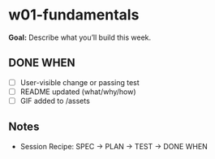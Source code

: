 ﻿# w01-fundamentals

**Goal:** Describe what you’ll build this week.

## DONE WHEN
- [ ] User-visible change or passing test
- [ ] README updated (what/why/how)
- [ ] GIF added to /assets

## Notes
- Session Recipe: SPEC → PLAN → TEST → DONE WHEN
